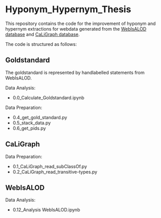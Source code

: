 # Hyponym_Hypernym_Thesis

This repository contains the code for the improvement of hyponym and hypernym extractions for webdata generated from the [WebIsALOD database](https://github.com/sven-h/webisalod) and [CaLiGraph database](http://caligraph.org/).


The code is structured as follows:

## Goldstandard 
The goldstandard is represented by handlabelled statements from WebIsALOD.

Data Analysis:
* 0.0_Calculate_Goldstandard.ipynb

Data Preparation:
* 0.4_get_gold_standard.py
* 0.5_stack_data.py
* 0.6_get_pids.py


## CaLiGraph

Data Preparation:
* 0.1_CaLiGraph_read_subClassOf.py
* 0.2_CaLiGraph_read_transitive-types.py

## WebIsALOD

Data Analysis:
* 0.12_Analysis WebIsALOD.ipynb

